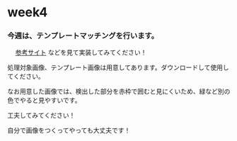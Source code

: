 # week4

### 今週は、テンプレートマッチングを行います。

&emsp; 
[参考サイト](https://shikaku-mafia.com/opencv-template-match/?msclkid=2a34c01ed01d11ec8d8a9e85e7b4c52d) などを見て実装してみてください！

処理対象画像、テンプレート画像は用意してあります。ダウンロードして使用してください。

なお用意した画像では、検出した部分を赤枠で囲むと見にくいため、緑など別の色でやると見やすいです。

工夫してみてください！

自分で画像をつくってやっても大丈夫です！
